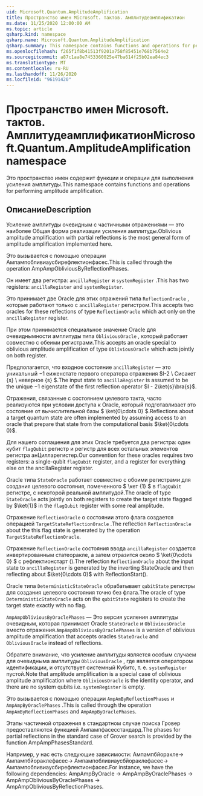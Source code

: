 ```yaml
---
uid: Microsoft.Quantum.AmplitudeAmplification
title: Пространство имен Microsoft. тактов. Амплитудеамплификатион
ms.date: 11/25/2020 12:00:00 AM
ms.topic: article
qsharp.kind: namespace
qsharp.name: Microsoft.Quantum.AmplitudeAmplification
qsharp.summary: This namespace contains functions and operations for performing amplitude amplification.
ms.openlocfilehash: f265f1f8b41513f9201a758f85451e768b7564e2
ms.sourcegitcommit: a87c1aa8e7453360025e47ba614f25b02ea84ec3
ms.translationtype: MT
ms.contentlocale: ru-RU
ms.lasthandoff: 11/26/2020
ms.locfileid: "96191420"
---
```

# <a name="microsoftquantumamplitudeamplification-namespace"></a><span data-ttu-id="b841a-102">Пространство имен Microsoft. тактов. Амплитудеамплификатион</span><span class="sxs-lookup"><span data-stu-id="b841a-102">Microsoft.Quantum.AmplitudeAmplification namespace</span></span>

<span data-ttu-id="b841a-103">Это пространство имен содержит функции и операции для выполнения усиления амплитуды.</span><span class="sxs-lookup"><span data-stu-id="b841a-103">This namespace contains functions and operations for performing amplitude amplification.</span></span>



## <a name="description"></a><span data-ttu-id="b841a-104">Описание</span><span class="sxs-lookup"><span data-stu-id="b841a-104">Description</span></span>

<span data-ttu-id="b841a-105">Усиление амплитуды очевидным с частичными отражениями — это наиболее Общая форма реализации усиления амплитуды.</span><span class="sxs-lookup"><span data-stu-id="b841a-105">Oblivious amplitude amplification with partial reflections is the most general form of amplitude amplification implemented here.</span></span>

<span data-ttu-id="b841a-106">Это вызывается с помощью операции Ампампобливиаусбирефлектионфасес.</span><span class="sxs-lookup"><span data-stu-id="b841a-106">This is called through the operation AmpAmpObliviousByReflectionPhases.</span></span>

<span data-ttu-id="b841a-107">Он имеет два регистра: `ancillaRegister` и `systemRegister` .</span><span class="sxs-lookup"><span data-stu-id="b841a-107">This has two registers: `ancillaRegister` and `systemRegister`.</span></span>

<span data-ttu-id="b841a-108">Это принимает две Oracle для этих отражений типа `ReflectionOracle` , которые работают только с `ancillaRegister` регистром.</span><span class="sxs-lookup"><span data-stu-id="b841a-108">This accepts two oracles for these reflections of type `ReflectionOracle` which act only on the `ancillaRegister` register.</span></span>

<span data-ttu-id="b841a-109">При этом принимается специальное значение Oracle для очевиднымности амплитуды типа `ObliviousOracle` , который работает совместно с обеими регистрами.</span><span class="sxs-lookup"><span data-stu-id="b841a-109">This accepts an oracle special to oblivious amplitude amplification of type `ObliviousOracle` which acts jointly on both register.</span></span>

<span data-ttu-id="b841a-110">Предполагается, что входное состояние `ancillaRegister` — это уникальный $-$1 еиженстате первого оператора отражения $I-2 \ Сисакет {s} \ неверное {s} $.</span><span class="sxs-lookup"><span data-stu-id="b841a-110">The input state to `ancillaRegister` is assumed to be the unique $-1$ eigenstate of the first reflection operator $I - 2\ket{s}\bra{s}$.</span></span>

<span data-ttu-id="b841a-111">Отражения, связанные с состоянием целевого такта, часто реализуются при условии доступа к Oracle, который подготавливает это состояние от вычислительной базы $ \ket{0\cdots 0} $.</span><span class="sxs-lookup"><span data-stu-id="b841a-111">Reflections about a target quantum state are often implemented by assuming access to an oracle that prepare that state from the computational basis $\ket{0\cdots 0}$.</span></span>

<span data-ttu-id="b841a-112">Для нашего соглашения для этих Oracle требуется два регистра: один кубит `flagQubit` регистр и регистр для всех остальных элементов регистра анЦилларегистер.</span><span class="sxs-lookup"><span data-stu-id="b841a-112">Our convention for these oracles requires two registers: a single-qubit `flagQubit` register, and a register for everything else on the ancillaRegister register.</span></span>

<span data-ttu-id="b841a-113">Oracle типа `StateOracle` работает совместно с обоими регистрами для создания целевого состояния, помеченного $ \кет {1} $ в `flagQubit` регистре, с некоторой реальной амплитудой.</span><span class="sxs-lookup"><span data-stu-id="b841a-113">The oracle of type `StateOracle` acts jointly on both registers to create the target state flagged by $\ket{1}$ in the `flagQubit` register with some real amplitude.</span></span>

<span data-ttu-id="b841a-114">Отражение `ReflectionOracle` о состоянии этого флага создается операцией `TargetStateReflectionOracle` .</span><span class="sxs-lookup"><span data-stu-id="b841a-114">The reflection `ReflectionOracle` about the this flag state is generated by the operation `TargetStateReflectionOracle`.</span></span>

<span data-ttu-id="b841a-115">Отражение `ReflectionOracle` состояния ввода `ancillaRegister` создается инвертированным статеоракле, а затем отразится около $ \ket{0\cdots 0} $ с рефлектионстарт ().</span><span class="sxs-lookup"><span data-stu-id="b841a-115">The reflection `ReflectionOracle` about the input state to `ancillaRegister` is generated by the inverting StateOracle and then reflecting about $\ket{0\cdots 0}$ with ReflectionStart().</span></span>

<span data-ttu-id="b841a-116">Oracle типа `DeterministicStateOracle` обрабатывает `qubitState` регистры для создания целевого состояния точно без флага.</span><span class="sxs-lookup"><span data-stu-id="b841a-116">The oracle of type `DeterministicStateOracle` acts on the `qubitState` registers to create the target state exactly with no flag.</span></span>

<span data-ttu-id="b841a-117">`AmpAmpObliviousByOraclePhases` — Это версия усиления амплитуды очевидным, которая принимает Oracle `StateOracle` и `ObliviousOracle` вместо отражения.</span><span class="sxs-lookup"><span data-stu-id="b841a-117">`AmpAmpObliviousByOraclePhases` is a version of oblivious amplitude amplification that accepts oracles `StateOracle` and `ObliviousOracle` instead of reflections.</span></span>

<span data-ttu-id="b841a-118">Обратите внимание, что усиление амплитуды является особым случаем для очевидныма амплитуды `ObliviousOracle` , где является оператором идентификации, и отсутствует системный Кубитс, т. е. `systemRegister` пустой.</span><span class="sxs-lookup"><span data-stu-id="b841a-118">Note that amplitude amplification is a special case of oblivious amplitude amplification where `ObliviousOracle` is the identity operator, and there are no system qubits i.e. `systemRegister` is empty.</span></span>

<span data-ttu-id="b841a-119">Это вызывается с помощью операции `AmpAmByReflectionPhases` и `AmpAmpByOraclePhases` .</span><span class="sxs-lookup"><span data-stu-id="b841a-119">This is called through the operation `AmpAmByReflectionPhases` and `AmpAmpByOraclePhases`.</span></span>

<span data-ttu-id="b841a-120">Этапы частичной отражения в стандартном случае поиска Гровер предоставляются функцией Ампампфасесстандард.</span><span class="sxs-lookup"><span data-stu-id="b841a-120">The phases for partial reflections in the standard case of Grover search is provided by the function AmpAmpPhasesStandard.</span></span>

<span data-ttu-id="b841a-121">Например, у нас есть следующие зависимости: Ампампбйоракле-> Ампампбйораклефасес-> Ампампобливиаусбйораклефасес-> Ампампобливиаусбирефлектионфасес.</span><span class="sxs-lookup"><span data-stu-id="b841a-121">For instance, we have the following dependencies: AmpAmpByOracle -> AmpAmpByOraclePhases -> AmpAmpObliviousByOraclePhases -> AmpAmpObliviousByReflectionPhases.</span></span>